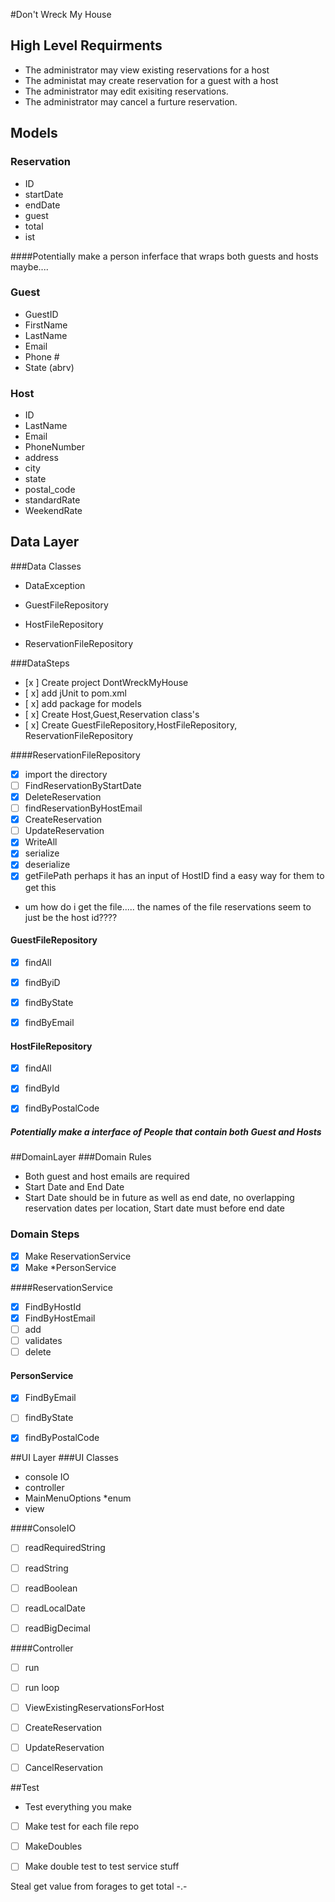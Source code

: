 #Don't Wreck My House

## High Level Requirments
* The administrator may view existing reservations for a host
* The administat may create reservation for a guest with a host
* The administrator may edit exisiting reservations.
* The administrator may cancel a furture reservation.

## Models
### Reservation
* ID
* startDate
* endDate
* guest
* total 
* ist

####Potentially make a person inferface that wraps both guests and hosts maybe....

### Guest
* GuestID
* FirstName
* LastName
* Email
* Phone #
* State (abrv)

### Host
* ID
* LastName 
* Email
* PhoneNumber
* address
* city
* state
* postal_code
* standardRate
* WeekendRate

## Data Layer

###Data Classes
* DataException

* GuestFileRepository
* HostFileRepository 
* ReservationFileRepository

###DataSteps
* [x ] Create project DontWreckMyHouse
* [ x] add jUnit to pom.xml
* [ x] add package for models
* [ x] Create Host,Guest,Reservation class's
* [ x] Create GuestFileRepository,HostFileRepository, ReservationFileRepository


####ReservationFileRepository 
* [x] import the directory
* [ ] FindReservationByStartDate
* [x] DeleteReservation
* [ ] findReservationByHostEmail
* [x] CreateReservation
* [ ] UpdateReservation
* [x] WriteAll
* [x] serialize
* [x] deserialize
* [x] getFilePath perhaps it has an input of HostID find a easy way for them to get this
* um how do i get the file..... the names of the file reservations seem to just be the host id????
#### GuestFileRepository

* [x] findAll 
* [x] findByiD
* [x] findByState
* [x] findByEmail


#### HostFileRepository
* [x] findAll
* [x] findById
* [x] findByPostalCode


##### Potentially make a interface of People that contain both Guest and Hosts

##DomainLayer
###Domain Rules
* Both guest and host emails are required
* Start Date and End Date
* Start Date should be in future as well as end date,
  no overlapping reservation dates per location, Start date must before end date

### Domain Steps
* [x] Make ReservationService
* [x] Make *PersonService 

####ReservationService
* [x] FindByHostId
* [x] FindByHostEmail
* [ ] add
* [ ] validates
* [ ] delete 

#### PersonService
* [x] FindByEmail
* [ ] findByState
* [x] findByPostalCode


##UI Layer
###UI Classes
* console IO
* controller
* MainMenuOptions *enum
* view 

####ConsoleIO
* [ ] readRequiredString
* [ ] readString
* [ ] readBoolean
* [ ] readLocalDate
* [ ] readBigDecimal


####Controller
* [ ] run
* [ ] run loop
* [ ] ViewExistingReservationsForHost
* [ ] CreateReservation
* [ ] UpdateReservation
* [ ] CancelReservation


##Test
- Test everything you make
*  [ ] Make test for each file repo
* [ ] MakeDoubles 
* [ ] Make double test to test service stuff



Steal get value from forages to get total -.-
